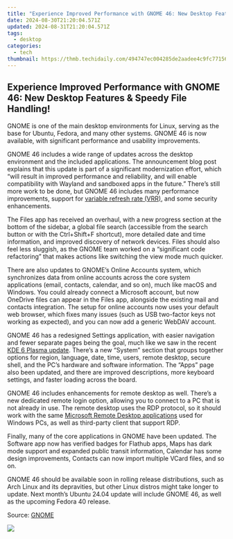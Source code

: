 ```yaml
---
title: "Experience Improved Performance with GNOME 46: New Desktop Features & Speedy File Handling!"
date: 2024-08-30T21:20:04.571Z
updated: 2024-08-31T21:20:04.571Z
tags:
  - desktop
categories:
  - tech
thumbnail: https://thmb.techidaily.com/494747ec004285de2aadee4c9fc771562b4f42ca29ed6aecefce800cf9eedde4.jpg
---
```


## Experience Improved Performance with GNOME 46: New Desktop Features & Speedy File Handling!

GNOME is one of the main desktop environments for Linux, serving as the base for Ubuntu, Fedora, and many other systems. GNOME 46 is now available, with significant performance and usability improvements.

 GNOME 46 includes a wide range of updates across the desktop environment and the included applications. The announcement blog post explains that this update is part of a significant modernization effort, which “will result in improved performance and reliability, and will enable compatibility with Wayland and sandboxed apps in the future.” There’s still more work to be done, but GNOME 46 includes many performance improvements, support for [variable refresh rate (VRR)](https://android-unlock.techidaily.com/in-2024-unlock-your-samsung-galaxy-s23-fe-phone-with-ease-the-3-best-lock-screen-removal-tools-by-drfone-android/), and some security enhancements.

 The Files app has received an overhaul, with a new progress section at the bottom of the sidebar, a global file search (accessible from the search button or with the Ctrl+Shift+F shortcut), more detailed date and time information, and improved discovery of network devices. Files should also feel less sluggish, as the GNOME team worked on a “significant code refactoring” that makes actions like switching the view mode much quicker.

 There are also updates to GNOME’s Online Accounts system, which synchronizes data from online accounts across the core system applications (email, contacts, calendar, and so on), much like macOS and Windows. You could already connect a Microsoft account, but now OneDrive files can appear in the Files app, alongside the existing mail and contacts integration. The setup for online accounts now uses your default web browser, which fixes many issues (such as USB two-factor keys not working as expected), and you can now add a generic WebDAV account.

 GNOME 46 has a redesigned Settings application, with easier navigation and fewer separate pages being the goal, much like we saw in the recent [KDE 6 Plasma update](https://instagram-video-recordings.techidaily.com/new-professional-thumbnails-for-engaging-igtv-posts/). There’s a new “System” section that groups together options for region, language, date, time, users, remote desktop, secure shell, and the PC’s hardware and software information. The “Apps” page also been updated, and there are improved descriptions, more keyboard settings, and faster loading across the board.

 GNOME 46 includes enhancements for remote desktop as well. There’s a new dedicated remote login option, allowing you to connect to a PC that is not already in use. The remote desktop uses the RDP protocol, so it should work with the same [Microsoft Remote Desktop applications](https://fox-direct.techidaily.com/unleash-creativity-with-these-essential-vector-editors-for-2024/) used for Windows PCs, as well as third-party client that support RDP.

 Finally, many of the core applications in GNOME have been updated. The Software app now has verified badges for Flathub apps, Maps has dark mode support and expanded public transit information, Calendar has some design improvements, Contacts can now import multiple VCard files, and so on.

 GNOME 46 should be available soon in rolling release distributions, such as Arch Linux and its depravities, but other Linux distros might take longer to update. Next month’s Ubuntu 24.04 update will include GNOME 46, as well as the upcoming Fedora 40 release.

 Source: [GNOME](https://discourse.gnome.org/t/gnome-46-released/20066)

<ins class="adsbygoogle"
     style="display:block"
     data-ad-format="autorelaxed"
     data-ad-client="ca-pub-7571918770474297"
     data-ad-slot="1223367746"></ins>



<ins class="adsbygoogle"
     style="display:block"
     data-ad-client="ca-pub-7571918770474297"
     data-ad-slot="8358498916"
     data-ad-format="auto"
     data-full-width-responsive="true"></ins>



<!-- affiliate ads begin -->
<a href="https://secure.2checkout.com/order/checkout.php?PRODS=4729320&QTY=1&AFFILIATE=108875&CART=1"><img src="https://secure.avangate.com/images/merchant/f7f07e7dab09533bc71247a5b29a7373/products/2_iDeviceMessageBox.png" border="0"></a>
<!-- affiliate ads end -->